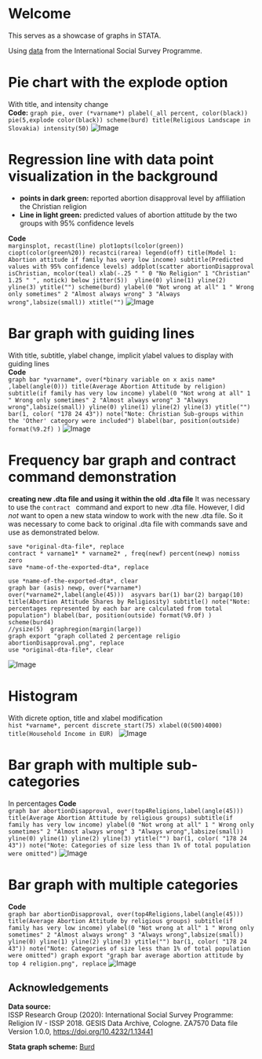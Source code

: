 # Welcome

This serves as a showcase of graphs in STATA. 

Using [data](https://doi.org/10.4232/1.13441) from the International Social Survey Programme.




# Pie chart with the explode option
With title, and intensity change  
**Code:** `graph pie, over (*varname*) plabel(_all percent, color(black))  pie(5,explode color(black)) scheme(burd) title(Religious Landscape in Slovakia) intensity(50)`
![Image](/graph-1.png)

# Regression line with data point visualization in the background 
- **points in dark green:** reported abortion disapproval level by affiliation the Christian religion
- **Line in light green:** predicted values of abortion attitude by the two groups with 95% confidence levels
 
 **Code**  
`marginsplot, recast(line) plot1opts(lcolor(green))   ciopt(color(green%20)) recastci(rarea) legend(off) title(Model 1: Abortion attitude if family has very low income) subtitle(Predicted values with 95% confidence levels) addplot(scatter abortionDisapproval isChristian, mcolor(teal) xlab(-.25 " " 0 "No Religion" 1 "Christian" 1.25 " ", notick) below jitter(5))  yline(0) yline(1) yline(2) yline(3) ytitle("") scheme(burd) ylabel(0 "Not wrong at all" 1 " Wrong only sometimes" 2 "Almost always wrong" 3 "Always wrong",labsize(small)) xtitle("")`
![Image](/graph-5.png)


# Bar graph with guiding lines
With title, subtitle, ylabel change, implicit ylabel values to display with guiding lines   
 **Code**  
 `graph bar *yvarname*, over(*binary variable on x axis name* ,label(angle(0))) title(Average Abortion Attitude by religion) subtitle(if family has very low income) ylabel(0 "Not wrong at all" 1 " Wrong only sometimes" 2 "Almost always wrong" 3 "Always wrong",labsize(small)) yline(0) yline(1) yline(2) yline(3) ytitle("") bar(1, color( "178 24 43")) note("Note: Christian Sub-groups within the 'Other' category were included") blabel(bar, position(outside) format(%9.2f) )`
![Image](/graph-3.png)

# Frequency bar graph and contract command demonstration
**creating new .dta file and using it within the old .dta file**
It was necessary to use the `contract ` command and export to new .dta file. However, I did *not* want to open a new stata window to work with the new .dta file. So it was necessary to come back to original .dta file with commands save and use as demonstrated below.  

```
save *original-dta-file*, replace
contract * varname1* * varname2* , freq(newf) percent(newp) nomiss zero
save *name-of-the-exported-dta*, replace

use *name-of-the-exported-dta*, clear
graph bar (asis) newp, over(*varname*) over(*varname2*,label(angle(45)))  asyvars bar(1) bar(2) bargap(10) title(Abortion Attitude Shares by Religiosity) subtitle() note("Note: percentages represented by each bar are calculated from total population") blabel(bar, position(outside) format(%9.0f) ) scheme(burd4)
//ysize(5)  graphregion(margin(large))
graph export "graph collated 2 percentage religio abortionDisapproval.png", replace
use *original-dta-file*, clear
```
![Image](/graph-9.png)


# Histogram
With dicrete option, title and xlabel modification  
`hist *varname*, percent discrete start(75) xlabel(0(500)4000) title(Household Income in EUR) `
![Image](/graph-2.png)

# Bar graph with multiple sub-categories
In percentages
 **Code**  
`graph bar abortionDisapproval, over(top4Religions,label(angle(45))) title(Average Abortion Attitude by religious groups) subtitle(if family has very low income) ylabel(0 "Not wrong at all" 1 " Wrong only sometimes" 2 "Almost always wrong" 3 "Always wrong",labsize(small)) yline(0) yline(1) yline(2) yline(3) ytitle("") bar(1, color( "178 24 43")) note("Note: Categories of size less than 1% of total population were omitted")`
![Image](/graph-7.png)


# Bar graph with multiple categories 
 **Code**  
`graph bar abortionDisapproval, over(top4Religions,label(angle(45))) title(Average Abortion Attitude by religious groups) subtitle(if family has very low income) ylabel(0 "Not wrong at all" 1 " Wrong only sometimes" 2 "Almost always wrong" 3 "Always wrong",labsize(small)) yline(0) yline(1) yline(2) yline(3) ytitle("") bar(1, color( "178 24 43")) note("Note: Categories of size less than 1% of total population were omitted")
graph export "graph bar average abortion attitude by top 4 religion.png", replace`
![Image](/graph-4.png)

## Acknowledgements
**Data source:**    
ISSP Research Group (2020): International Social Survey Programme: Religion IV - ISSP 2018. GESIS Data Archive, Cologne. ZA7570 Data file Version 1.0.0, https://doi.org/10.4232/1.13441  

**Stata graph scheme:** [Burd](https://github.com/briatte/burd)
